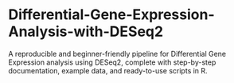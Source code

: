 # Differential-Gene-Expression-Analysis-with-DESeq2
A reproducible and beginner-friendly pipeline for Differential Gene Expression analysis using DESeq2, complete with step-by-step documentation, example data, and ready-to-use scripts in R.
